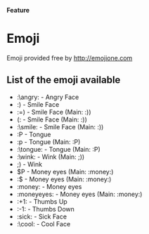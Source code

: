 **Feature**

# Emoji

Emoji provided free by http://emojione.com

## List of the emoji available

* :\angry: - Angry Face
* :) - Smile Face
* :=) - Smile Face (Main: :))
* (: - Smile Face (Main: :))
* :\smile: - Smile Face (Main: :))
* :P - Tongue
* :p - Tongue (Main: :P)
* :\tongue: - Tongue (Main: :P)
* :\wink: - Wink (Main: ;))
* ;) - Wink
* $P - Money eyes (Main: :money:)
* :$ - Money eyes (Main: :money:)
* :money: - Money eyes
* :moneyeyes: - Money eyes (Main: :money:)
* :\+1: - Thumbs Up
* :\-1: - Thumbs Down
* :sick: - Sick Face
* :\cool: - Cool Face